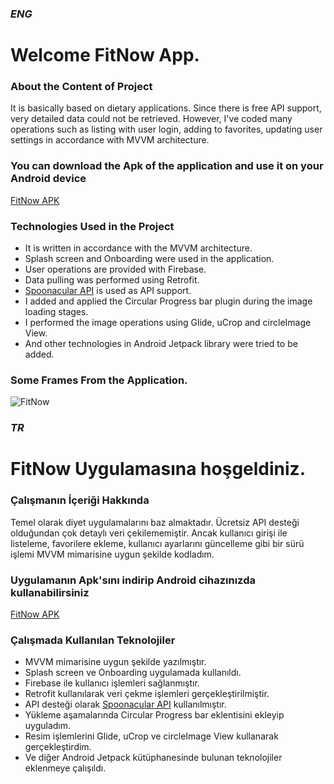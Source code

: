 ### **_ENG_**
# Welcome FitNow App.

### About the Content of Project
It is basically based on dietary applications. Since there is free API support, very detailed data could not be retrieved. However, I've coded many operations such as listing with user login, adding to favorites, updating user settings in accordance with MVVM architecture.

### You can download the Apk of the application and use it on your Android device
[FitNow APK](https://github.com/OrionInnovationTRTech/FitNow/raw/main/apk/FitNow.apk)

### Technologies Used in the Project
- It is written in accordance with the MVVM architecture.
- Splash screen and Onboarding were used in the application.
- User operations are provided with Firebase.
- Data pulling was performed using Retrofit.
- [Spoonacular API](https://spoonacular.com/food-api) is used as API support.
- I added and applied the Circular Progress bar plugin during the image loading stages.
- I performed the image operations using Glide, uCrop and circleImage View.
- And other technologies in Android Jetpack library were tried to be added.

### Some Frames From the Application.
![FitNow](https://user-images.githubusercontent.com/100079283/211788976-dfd70972-1722-4ac0-9501-01576ab7c223.gif)


### **_TR_**
# FitNow Uygulamasına hoşgeldiniz.

### Çalışmanın İçeriği Hakkında
Temel olarak diyet uygulamalarını baz almaktadır. Ücretsiz API desteği olduğundan çok detaylı veri çekilememiştir. Ancak kullanıcı girişi ile listeleme, favorilere ekleme, kullanıcı ayarlarını güncelleme gibi bir sürü işlemi MVVM mimarisine uygun şekilde kodladım.

### Uygulamanın Apk'sını indirip Android cihazınızda kullanabilirsiniz
[FitNow APK](https://github.com/OrionInnovationTRTech/FitNow/raw/main/apk/FitNow.apk)

### Çalışmada Kullanılan Teknolojiler
- MVVM mimarisine uygun şekilde yazılmıştır.
- Splash screen ve Onboarding uygulamada kullanıldı.
- Firebase ile kullanıcı işlemleri sağlanmıştır.
- Retrofit kullanılarak veri çekme işlemleri gerçekleştirilmiştir.
- API desteği olarak [Spoonacular API](https://spoonacular.com/food-api) kullanılmıştır.
- Yükleme aşamalarında Circular Progress bar eklentisini ekleyip uyguladım.
- Resim işlemlerini Glide, uCrop ve circleImage View kullanarak gerçekleştirdim.
- Ve diğer Android Jetpack kütüphanesinde bulunan teknolojiler eklenmeye çalışıldı.
